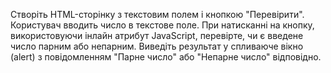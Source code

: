 Створіть HTML-сторінку з текстовим полем і кнопкою "Перевірити". Користувач вводить число в текстове поле. При натисканні на кнопку, використовуючи інлайн атрибут JavaScript, перевірте, чи є введене число парним або непарним. Виведіть результат у спливаюче вікно (alert) з повідомленням "Парне число" або "Непарне число" відповідно.

